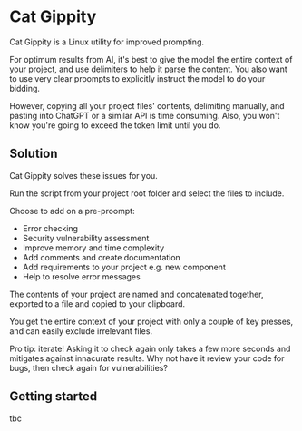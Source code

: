 # Cat Gippity

Cat Gippity is a Linux utility for improved prompting.

For optimum results from AI, it's best to give the model the entire context of your project, and use delimiters to help it parse the content. You also want to use very clear proompts to explicitly instruct the model to do your bidding.

However, copying all your project files' contents, delimiting manually, and pasting into ChatGPT or a similar API is time consuming. Also, you won't know you're going to exceed the token limit until you do.

## Solution

Cat Gippity solves these issues for you.

Run the script from your project root folder and select the files to include.

Choose to add on a pre-proompt:

- Error checking
- Security vulnerability assessment
- Improve memory and time complexity
- Add comments and create documentation
- Add requirements to your project e.g. new component
- Help to resolve error messages

The contents of your project are named and concatenated together, exported to a file and copied to your clipboard.

You get the entire context of your project with only a couple of key presses, and can easily exclude irrelevant files.

Pro tip: iterate! Asking it to check again only takes a few more seconds and mitigates against innacurate results. Why not have it review your code for bugs, then check again for vulnerabilities?

## Getting started

tbc
